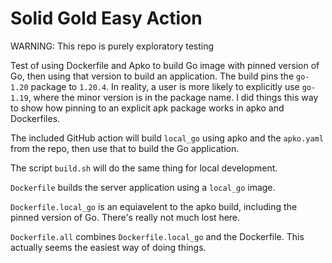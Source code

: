 # Solid Gold Easy Action

WARNING: This repo is purely exploratory testing

Test of using Dockerfile and Apko to build Go image with pinned version of Go, then using that
version to build an application. The build pins the `go-1.20` package to `1.20.4`. In reality, a
user is more likely to explicitly use `go-1.19`, where the minor version is in the package name. I
did things this way to show how pinning to an explicit apk package works in apko and Dockerfiles.

The included GitHub action will build `local_go` using apko and the `apko.yaml` from the repo, then
use that to build the Go application.

The script `build.sh` will do the same thing for local development.

`Dockerfile` builds the server application using a `local_go` image.

`Dockerfile.local_go` is an equiavelent to the apko build, including the pinned version of Go.
There's really not much lost here.

`Dockerfile.all` combines `Dockerfile.local_go` and the Dockerfile. This actually seems the easiest
way of doing things.




